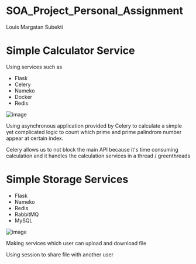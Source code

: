 # SOA_Project_Personal_Assignment
Louis Margatan Subekti

# Simple Calculator Service
Using services such as
- Flask
- Celery
- Nameko
- Docker
- Redis

![image](https://user-images.githubusercontent.com/74593350/175784947-bb1b0802-402e-4bb9-a743-f66479de8859.png)

Using asynchronous application provided by Celery to calculate a simple yet complicated logic to count which prime and prime palindrom number appear at certain index.

Celery allows us to not block the main API because it's time consuming calculation and it handles the calculation services in a thread / greenthreads


# Simple Storage Services
- Flask
- Nameko
- Redis
- RabbitMQ
- MySQL

![image](https://user-images.githubusercontent.com/74593350/175784917-323d442f-4780-4bee-90d5-16a29494a747.png)


Making services which user can upload and download file

Using session to share file with another user
